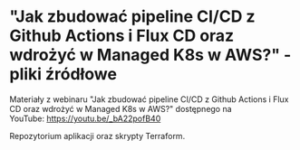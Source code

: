 # "Jak zbudować pipeline CI/CD z Github Actions i Flux CD oraz wdrożyć w Managed K8s w AWS?" - pliki źródłowe

Materiały z webinaru "Jak zbudować pipeline CI/CD z Github Actions i Flux CD oraz wdrożyć w Managed K8s w AWS?" dostępnego na YouTube: https://youtu.be/_bA22pofB40

Repozytorium aplikacji oraz skrypty Terraform.